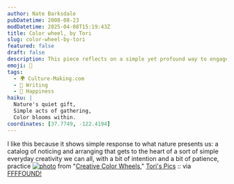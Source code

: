 ```yaml
---
author: Nate Barksdale
pubDatetime: 2008-08-23
modDatetime: 2025-04-08T15:19:43Z
title: Color wheel, by Tori
slug: color-wheel-by-tori
featured: false
draft: false
description: This piece reflects on a simple yet profound way to engage with nature through creativity and mindfulness.
emoji: 🌿
tags:
  - 🌍 Culture-Making.com
  - 📝 Writing
  - 🌸 Happiness
haiku: |
  Nature's quiet gift,  
  Simple acts of gathering,  
  Color blooms within.
coordinates: [37.7749, -122.4194]
---
```


I like this because it shows simple response to what nature presents us: a catalog of noticing and arranging that gets to the heart of a sort of simple everyday creativity we can all, with a bit of intention and a bit of patience, practice
[![photo](http://culture-making.com/media/pic_11974362633156.jpg)](http://torispics.com/pic-524-Creative-Color-Wheels)
from "[Creative Color Wheels](http://torispics.com/pic-524-Creative-Color-Wheels)," [Tori's Pics](http://torispics.com/pic-524-Creative-Color-Wheels) :: via [FFFFOUND!](https://www.google.com/search?q=%22FFFFOUND%21%22%20ffffound.com)

